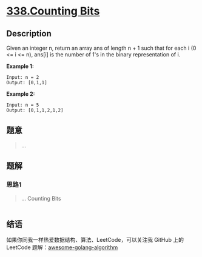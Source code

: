 # [338.Counting Bits][title]

## Description

Given an integer n, return an array ans of length n + 1 such that for each i (0 <= i <= n), ans[i] is the number of 1's in the binary representation of i.

**Example 1:**

```
Input: n = 2
Output: [0,1,1]
```

**Example 2:**

```
Input: n = 5
Output: [0,1,1,2,1,2]
```

## 题意
> ...

## 题解

### 思路1
> ...
Counting Bits
```go
```


## 结语

如果你同我一样热爱数据结构、算法、LeetCode，可以关注我 GitHub 上的 LeetCode 题解：[awesome-golang-algorithm][me]

[title]: https://leetcode.com/problems/counting-bits/
[me]: https://github.com/kylesliu/awesome-golang-algorithm
